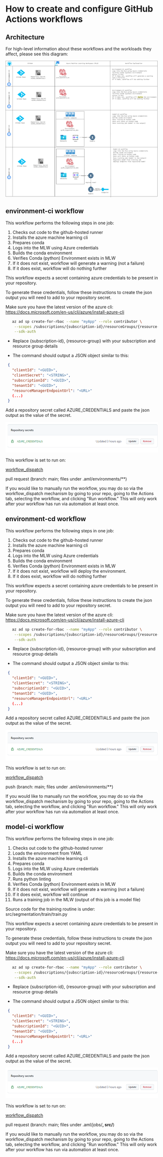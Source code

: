 # How to create and configure GitHub Actions workflows

## Architecture

For high-level information about these workflows and the workloads they affect, please see this diagram:

![vscode](assets/architecture.drawio.png)

## environment-ci workflow

This workflow performs the following steps in one job:

1. Checks out code to the github-hosted runner
2. Installs the azure machine learning cli
3. Prepares conda
4. Logs into the MLW using Azure credentials
5. Builds the conda environment
6. Verifies Conda (python) Environment exists in MLW
7. If it does not exist, workflow will generate a warning (not a failure)
8. If it does exist, workflow will do nothing further

This workflow expects a secret containing azure credentials to be present in your repository.

To generate these credentials, follow these instructions to create the json output you will need to add to your repository secret.

Make sure you have the latest version of the azure cli: https://docs.microsoft.com/en-us/cli/azure/install-azure-cli

```bash
   az ad sp create-for-rbac --name "myApp" --role contributor \
    --scopes /subscriptions/{subscription-id}/resourceGroups/{resource-group} \
    --sdk-auth
```

  * Replace {subscription-id}, {resource-group} with your subscription and resource group details

  * The command should output a JSON object similar to this:

 ```json
  {
    "clientId": "<GUID>",
    "clientSecret": "<STRING>",
    "subscriptionId": "<GUID>",
    "tenantId": "<GUID>",
    "resourceManagerEndpointUrl": "<URL>"
    (...)
  }
  ```
  

Add a repository secret called AZURE_CREDENTIALS and paste the json output as the value of the secret.

![vscode](assets/repo-secret.png)

This workflow is set to run on:

[workflow_dispatch](https://github.blog/changelog/2020-07-06-github-actions-manual-triggers-with-workflow_dispatch/)

pull request (branch: main; files under .aml/environments/**)

If you would like to manually run the workflow, you may do so via the workflow_dispatch mechanism by going to your repo,
going to the Actions tab, selecting the workflow, and clicking "Run workflow." This will only work after your workflow has run via automation at least once.

## environment-cd workflow

This workflow performs the following steps in one job:

1. Checks out code to the github-hosted runner
2. Installs the azure machine learning cli
3. Prepares conda
4. Logs into the MLW using Azure credentials
5. Builds the conda environment
6. Verifies Conda (python) Environment exists in MLW
7. If it does not exist, workflow will deploy the environment.
8. If it does exist, workflow will do nothing further

This workflow expects a secret containing azure credentials to be present in your repository.

To generate these credentials, follow these instructions to create the json output you will need to add to your repository secret.

Make sure you have the latest version of the azure cli: https://docs.microsoft.com/en-us/cli/azure/install-azure-cli

```bash
   az ad sp create-for-rbac --name "myApp" --role contributor \
    --scopes /subscriptions/{subscription-id}/resourceGroups/{resource-group} \
    --sdk-auth
```

  * Replace {subscription-id}, {resource-group} with your subscription and resource group details

  * The command should output a JSON object similar to this:

 ```json
  {
    "clientId": "<GUID>",
    "clientSecret": "<STRING>",
    "subscriptionId": "<GUID>",
    "tenantId": "<GUID>",
    "resourceManagerEndpointUrl": "<URL>"
    (...)
  }
  ```
  

Add a repository secret called AZURE_CREDENTIALS and paste the json output as the value of the secret.

![vscode](assets/repo-secret.png)

This workflow is set to run on:

[workflow_dispatch](https://github.blog/changelog/2020-07-06-github-actions-manual-triggers-with-workflow_dispatch/)

push (branch: main; files under .aml/environments/**)

If you would like to manually run the workflow, you may do so via the workflow_dispatch mechanism by going to your repo,
going to the Actions tab, selecting the workflow, and clicking "Run workflow." This will only work after your workflow has run via automation at least once.

## model-ci workflow

This workflow performs the following steps in one job:

1. Checks out code to the github-hosted runner
2. Loads the environment from YAML 
3. Installs the azure machine learning cli
3. Prepares conda
4. Logs into the MLW using Azure credentials
5. Builds the conda environment
6. Runs python linting
7. Verifies Conda (python) Environment exists in MLW
7. If it does not exist, workflow will generate a warning (not a failure)
8. If it does exist, workflow will continue
9. Runs a training job in the MLW (output of this job is a model file)

Source code for the training routine is under: src/segmentation/train/train.py

This workflow expects a secret containing azure credentials to be present in your repository.

To generate these credentials, follow these instructions to create the json output you will need to add to your repository secret.

Make sure you have the latest version of the azure cli: https://docs.microsoft.com/en-us/cli/azure/install-azure-cli

```bash
   az ad sp create-for-rbac --name "myApp" --role contributor \
    --scopes /subscriptions/{subscription-id}/resourceGroups/{resource-group} \
    --sdk-auth
```

  * Replace {subscription-id}, {resource-group} with your subscription and resource group details

  * The command should output a JSON object similar to this:

 ```json
  {
    "clientId": "<GUID>",
    "clientSecret": "<STRING>",
    "subscriptionId": "<GUID>",
    "tenantId": "<GUID>",
    "resourceManagerEndpointUrl": "<URL>"
    (...)
  }
  ```
  
Add a repository secret called AZURE_CREDENTIALS and paste the json output as the value of the secret.

![vscode](assets/repo-secret.png)

This workflow is set to run on:

[workflow_dispatch](https://github.blog/changelog/2020-07-06-github-actions-manual-triggers-with-workflow_dispatch/)

pull request (branch: main; files under .aml/jobs/**, src/**)

If you would like to manually run the workflow, you may do so via the workflow_dispatch mechanism by going to your repo,
going to the Actions tab, selecting the workflow, and clicking "Run workflow." This will only work after your workflow has run via automation at least once.